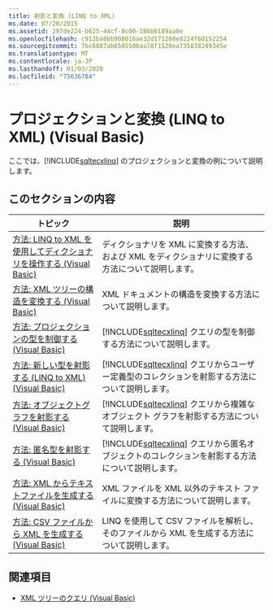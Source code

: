 ```yaml
---
title: 射影と変換 (LINQ to XML)
ms.date: 07/20/2015
ms.assetid: 297de224-b625-44cf-8c00-186b6189aa0e
ms.openlocfilehash: c912ba8bb908016ae32d171208e8224f60152254
ms.sourcegitcommit: 7bc6887ab658550baa78f1520ea735838249345e
ms.translationtype: MT
ms.contentlocale: ja-JP
ms.lasthandoff: 01/03/2020
ms.locfileid: "75636784"
---
```

# <a name="projections-and-transformations-linq-to-xml-visual-basic"></a>プロジェクションと変換 (LINQ to XML) (Visual Basic)
ここでは、[!INCLUDE[sqltecxlinq](~/includes/sqltecxlinq-md.md)] のプロジェクションと変換の例について説明します。  
  
## <a name="in-this-section"></a>このセクションの内容  
  
|トピック|説明|  
|-----------|-----------------|  
|[方法: LINQ to XML を使用してディクショナリを操作する (Visual Basic)](../../../../visual-basic/programming-guide/concepts/linq/how-to-work-with-dictionaries-using-linq-to-xml.md)|ディクショナリを XML に変換する方法、および XML をディクショナリに変換する方法について説明します。|  
|[方法: XML ツリーの構造を変換する (Visual Basic)](../../../../visual-basic/programming-guide/concepts/linq/how-to-transform-the-shape-of-an-xml-tree.md)|XML ドキュメントの構造を変換する方法について説明します。|  
|[方法: プロジェクションの型を制御する (Visual Basic)](../../../../visual-basic/programming-guide/concepts/linq/how-to-control-the-type-of-a-projection.md)|[!INCLUDE[sqltecxlinq](~/includes/sqltecxlinq-md.md)] クエリの型を制御する方法について説明します。|  
|[方法: 新しい型を射影する (LINQ to XML) (Visual Basic)](../../../../visual-basic/programming-guide/concepts/linq/how-to-project-a-new-type-linq-to-xml.md)|[!INCLUDE[sqltecxlinq](~/includes/sqltecxlinq-md.md)] クエリからユーザー定義型のコレクションを射影する方法について説明します。|  
|[方法: オブジェクトグラフを射影する (Visual Basic)](../../../../visual-basic/programming-guide/concepts/linq/how-to-project-an-object-graph.md)|[!INCLUDE[sqltecxlinq](~/includes/sqltecxlinq-md.md)] クエリから複雑なオブジェクト グラフを射影する方法について説明します。|  
|[方法: 匿名型を射影する (Visual Basic)](../../../../visual-basic/programming-guide/concepts/linq/how-to-project-an-anonymous-type.md)|[!INCLUDE[sqltecxlinq](~/includes/sqltecxlinq-md.md)] クエリから匿名オブジェクトのコレクションを射影する方法について説明します。|  
|[方法: XML からテキストファイルを生成する (Visual Basic)](../../../../visual-basic/programming-guide/concepts/linq/how-to-generate-text-files-from-xml.md)|XML ファイルを XML 以外のテキスト ファイルに変換する方法について説明します。|  
|[方法: CSV ファイルから XML を生成する (Visual Basic)](../../../../visual-basic/programming-guide/concepts/linq/how-to-generate-xml-from-csv-files.md)|LINQ を使用して CSV ファイルを解析し、そのファイルから XML を生成する方法について説明します。|  
  
## <a name="see-also"></a>関連項目

- [XML ツリーのクエリ (Visual Basic)](../../../../visual-basic/programming-guide/concepts/linq/querying-xml-trees.md)
